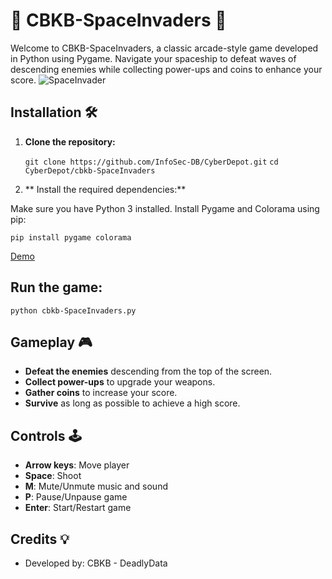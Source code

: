 
# 🚀 CBKB-SpaceInvaders 🌌

Welcome to CBKB-SpaceInvaders, a classic arcade-style game developed in Python using Pygame. Navigate your spaceship to defeat waves of descending enemies while collecting power-ups and coins to enhance your score.
![SpaceInvader](https://colorblindkeybangers.com/imgs/spaceinvaders.png)

## Installation 🛠️

1. **Clone the repository:**

    `git clone https://github.com/InfoSec-DB/CyberDepot.git`
       `cd CyberDepot/cbkb-SpaceInvaders`

2. ** Install the required dependencies:**

Make sure you have Python 3 installed. Install Pygame and Colorama using pip:

    pip install pygame colorama


[Demo](https://colorblindkeybangers.com/imgs/cbkb-spaceinvaders.mp4) 

## Run the game: 
 
    python cbkb-SpaceInvaders.py

## Gameplay 🎮

-   **Defeat the enemies** descending from the top of the screen.
-   **Collect power-ups** to upgrade your weapons.
-   **Gather coins** to increase your score.
-   **Survive** as long as possible to achieve a high score.

## Controls 🕹️

-   **Arrow keys**: Move player
-   **Space**: Shoot
-   **M**: Mute/Unmute music and sound
-   **P**: Pause/Unpause game
-   **Enter**: Start/Restart game

## Credits 💡

-   Developed by: CBKB - DeadlyData